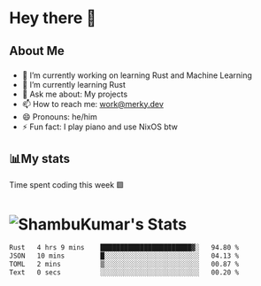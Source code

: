 # Hey there 👋


## About Me
###
- 🔭 I’m currently working on learning Rust and Machine Learning
- 🌱 I’m currently learning Rust
- 💬 Ask me about: My projects
- 📫 How to reach me: work@merky.dev
- 😄 Pronouns: he/him
- ⚡ Fun fact: I play piano and use NixOS btw
###

## 📊My stats
Time spent coding this week 🟩

# ![ShambuKumar's Stats](https://github-readme-stats.vercel.app/api?username=The-Merky&theme=gruvbox&show_icons=true&hide_border=true&count_private=true)

<!--START_SECTION:waka-->

```txt
Rust   4 hrs 9 mins    ███████████████████████▓░   94.80 %
JSON   10 mins         █░░░░░░░░░░░░░░░░░░░░░░░░   04.13 %
TOML   2 mins          ▒░░░░░░░░░░░░░░░░░░░░░░░░   00.87 %
Text   0 secs          ░░░░░░░░░░░░░░░░░░░░░░░░░   00.20 %
```

<!--END_SECTION:waka-->

